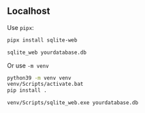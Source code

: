 ## Localhost

Use `pipx`:

```sh
pipx install sqlite-web
```

```sh
sqlite_web yourdatabase.db
```

Or use `-m venv`

```sh
python39 -m venv venv
venv/Scripts/activate.bat
pip install .
```

```sh
venv/Scripts/sqlite_web.exe yourdatabase.db
```